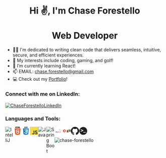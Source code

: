 <h1 align="center">Hi ✌️, I'm Chase Forestello<br><br>
Web Developer</h1>

- 👨‍💻 I'm dedicated to writing clean code that delivers seamless, intuitive, secure, and efficient experiences.
- 👀 My interests include coding, gaming, and golf!
- 🌱 I’m currently learning React!
- 📫 EMAIL: chase.forestello@gmail.com
- 💻 Check out my [Portfolio][portfolio]!

<h3 align="left">Connect with me on LinkedIn:</h3>
<p align="left">
<a href="https://www.linkedin.com/in/chase-forestello/" target="_blank" rel="noopener noreferrer"><img align="center" src="https://raw.githubusercontent.com/rahuldkjain/github-profile-readme-generator/master/src/images/icons/Social/linked-in-alt.svg" alt="ChaseForestelloLinkedIn" height="30" width="40" /></a>
</p>

<h3 align="left">Languages and Tools:</h3>
<img align="left" alt="IntelliJ" width="26px" src="https://img.icons8.com/color/48/000000/intellij-idea.png">
<img align="left" alt="HTML5" width="26px" src="https://raw.githubusercontent.com/github/explore/80688e429a7d4ef2fca1e82350fe8e3517d3494d/topics/html/html.png">
<img align="left" alt="CSS3" width="26px" src="https://raw.githubusercontent.com/github/explore/80688e429a7d4ef2fca1e82350fe8e3517d3494d/topics/css/css.png">
<img align="left" alt="JavaScript" width="26px" src="https://raw.githubusercontent.com/github/explore/80688e429a7d4ef2fca1e82350fe8e3517d3494d/topics/javascript/javascript.png">
<img align="left" alt="Java" width="26px" src="https://img.icons8.com/color/48/000000/java-coffee-cup-logo--v1.png">
<img align="left" alt="Spring Boot" width="26px" src="https://img.icons8.com/color/48/000000/spring-logo.png">
<img align="left" alt="MySQL" width="26px" src="https://raw.githubusercontent.com/github/explore/80688e429a7d4ef2fca1e82350fe8e3517d3494d/topics/mysql/mysql.png">
<img align="left" alt="Git" width="26px" src="https://raw.githubusercontent.com/github/explore/80688e429a7d4ef2fca1e82350fe8e3517d3494d/topics/git/git.png">
<img align="left" alt="GitHub" width="26px" src="https://raw.githubusercontent.com/github/explore/78df643247d429f6cc873026c0622819ad797942/topics/github/github.png">
<img align="left" alt="Terminal" width="26px" src="https://raw.githubusercontent.com/github/explore/80688e429a7d4ef2fca1e82350fe8e3517d3494d/topics/terminal/terminal.png"/>
<br><br>
<img align="left" src="https://github-readme-stats.vercel.app/api/top-langs?username=chase-forestello&show_icons=true&locale=en&layout=compact" alt="chase-forestello"/>

[portfolio]:https://chase-forestello.github.io/portfolio
<!---
Chase-Forestello/Chase-Forestello is a ✨ special ✨ repository because its `README.md` (this file) appears on your GitHub profile.
You can click the Preview link to take a look at your changes.
--->
